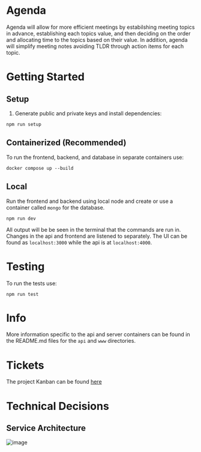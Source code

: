 # Agenda

Agenda will allow for more efficient meetings by estabilshing meeting topics in advance, establishing each topics value, and then deciding on the order and allocating time to the topics based on their value. In addition, agenda will simplify meeting notes avoiding TLDR through action items for each topic.

# Getting Started

## Setup
1. Generate public and private keys and install dependencies:
```
npm run setup
```

## Containerized (Recommended)

To run the frontend, backend, and database in separate containers use:
```
docker compose up --build
```

## Local
Run the frontend and backend using local node and create or use a container
called `mongo` for the database.
```
npm run dev
```
All output will be be seen in the terminal that the commands are run in.
Changes in the api and frontend are listened to separately. The UI can be found
as `localhost:3000` while the api is at `localhost:4000`.


# Testing

To run the tests use:
```
npm run test
```

# Info
More information specific to the api and server containers can be found in the README.md files for the `api` and `www` directories.

# Tickets
The project Kanban can be found [here](https://thomashudsonnotes.notion.site/a1f3e7cd3bf74c62b06dbda78b2c9c7c?v=43d3f2b9730045f691cd254967c6949d)

# Technical Decisions

## Service Architecture
![image](https://user-images.githubusercontent.com/54583311/120655368-db876780-c43f-11eb-9ccc-5ea9deba79fe.png)
